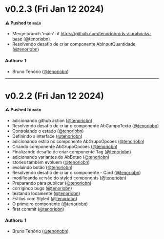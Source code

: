 # v0.2.3 (Fri Jan 12 2024)

#### ⚠️ Pushed to `main`

- Merge branch 'main' of https://github.com/tenoriobn/ds-alurabooks-base ([@tenoriobn](https://github.com/tenoriobn))
- Resolvendo desafio de criar componente AbInputQuantidade ([@tenoriobn](https://github.com/tenoriobn))

#### Authors: 1

- Bruno Tenório ([@tenoriobn](https://github.com/tenoriobn))

---

# v0.2.2 (Fri Jan 12 2024)

#### ⚠️ Pushed to `main`

- adicionando github action ([@tenoriobn](https://github.com/tenoriobn))
- Resolvendo desafio de criar o componente AbCampoTexto ([@tenoriobn](https://github.com/tenoriobn))
- Controlando o estado ([@tenoriobn](https://github.com/tenoriobn))
- Definindo a interface ([@tenoriobn](https://github.com/tenoriobn))
- adicionando estilo no componente AbGrupoOpcoes ([@tenoriobn](https://github.com/tenoriobn))
- Criando componente AbGrupoOpcoes ([@tenoriobn](https://github.com/tenoriobn))
- Finalizando desafio de criar componente Tag ([@tenoriobn](https://github.com/tenoriobn))
- adicionando variantes do AbBotao ([@tenoriobn](https://github.com/tenoriobn))
- stories também evoluem ([@tenoriobn](https://github.com/tenoriobn))
- evoluindo botão ([@tenoriobn](https://github.com/tenoriobn))
- Resolvendo desafio de criar o componente - Card ([@tenoriobn](https://github.com/tenoriobn))
- modificando versão do styled components ([@tenoriobn](https://github.com/tenoriobn))
- Preparando para publicar ([@tenoriobn](https://github.com/tenoriobn))
- corrigindo bugs ([@tenoriobn](https://github.com/tenoriobn))
- testando locamente ([@tenoriobn](https://github.com/tenoriobn))
- Estilos com Styled ([@tenoriobn](https://github.com/tenoriobn))
- O primeiro componente ([@tenoriobn](https://github.com/tenoriobn))
- first commit ([@tenoriobn](https://github.com/tenoriobn))

#### Authors: 1

- Bruno Tenório ([@tenoriobn](https://github.com/tenoriobn))
